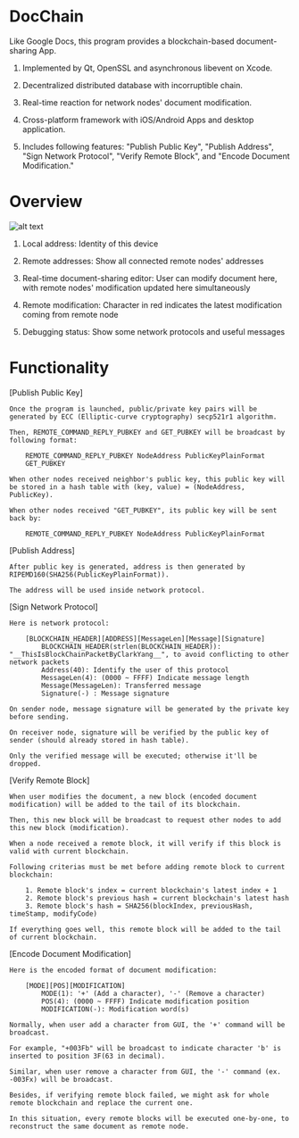 # DocChain

Like Google Docs, this program provides a blockchain-based document-sharing App.

1. Implemented by Qt, OpenSSL and asynchronous libevent on Xcode.

2. Decentralized distributed database with incorruptible chain.

3. Real-time reaction for network nodes' document modification.

4. Cross-platform framework with iOS/Android Apps and desktop application.

5. Includes following features: "Publish Public Key", "Publish Address", "Sign Network Protocol", "Verify Remote Block", and "Encode Document Modification."

# Overview
![alt text](https://user-images.githubusercontent.com/13886288/35134627-7d159160-fd12-11e7-961b-3b8bda29aab4.png)

1. Local address: Identity of this device

2. Remote addresses: Show all connected remote nodes' addresses

3. Real-time document-sharing editor: User can modify document here, with remote nodes' modification updated here simultaneously

4. Remote modification: Character in red indicates the latest modification coming from remote node

5. Debugging status: Show some network protocols and useful messages

# Functionality

[Publish Public Key]

    Once the program is launched, public/private key pairs will be generated by ECC (Elliptic-curve cryptography) secp521r1 algorithm.

    Then, REMOTE_COMMAND_REPLY_PUBKEY and GET_PUBKEY will be broadcast by following format:

        REMOTE_COMMAND_REPLY_PUBKEY NodeAddress PublicKeyPlainFormat
        GET_PUBKEY

    When other nodes received neighbor's public key, this public key will be stored in a hash table with (key, value) = (NodeAddress, PublicKey).

    When other nodes received "GET_PUBKEY", its public key will be sent back by:
    
        REMOTE_COMMAND_REPLY_PUBKEY NodeAddress PublicKeyPlainFormat

[Publish Address]

    After public key is generated, address is then generated by RIPEMD160(SHA256(PublicKeyPlainFormat)).

    The address will be used inside network protocol.

[Sign Network Protocol]

    Here is network protocol:

        [BLOCKCHAIN_HEADER][ADDRESS][MessageLen][Message][Signature]
            BLOCKCHAIN_HEADER(strlen(BLOCKCHAIN_HEADER)): "__ThisIsBlockChainPacketByClarkYang__", to avoid conflicting to other network packets
            Address(40): Identify the user of this protocol
            MessageLen(4): (0000 ~ FFFF) Indicate message length
            Message(MessageLen): Transferred message
            Signature(-) : Message signature

    On sender node, message signature will be generated by the private key before sending.

    On receiver node, signature will be verified by the public key of sender (should already stored in hash table).
    
    Only the verified message will be executed; otherwise it'll be dropped.

[Verify Remote Block]

    When user modifies the document, a new block (encoded document modification) will be added to the tail of its blockchain.

    Then, this new block will be broadcast to request other nodes to add this new block (modification).

    When a node received a remote block, it will verify if this block is valid with current blockchain.

    Following criterias must be met before adding remote block to current blockchain:

        1. Remote block's index = current blockchain's latest index + 1
        2. Remote block's previous hash = current blockchain's latest hash
        3. Remote block's hash = SHA256(blockIndex, previousHash, timeStamp, modifyCode)

    If everything goes well, this remote block will be added to the tail of current blockchain.

[Encode Document Modification]

    Here is the encoded format of document modification:

        [MODE][POS][MODIFICATION]
            MODE(1): '+' (Add a character), '-' (Remove a character)
            POS(4): (0000 ~ FFFF) Indicate modification position
            MODIFICATION(-): Modification word(s)

    Normally, when user add a character from GUI, the '+' command will be broadcast.

    For example, "+003Fb" will be broadcast to indicate character 'b' is inserted to position 3F(63 in decimal).

    Similar, when user remove a character from GUI, the '-' command (ex. -003Fx) will be broadcast.

    Besides, if verifying remote block failed, we might ask for whole remote blockchain and replace the current one.

    In this situation, every remote blocks will be executed one-by-one, to reconstruct the same document as remote node.

